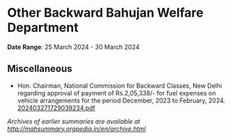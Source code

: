 # Other Backward Bahujan Welfare Department

**Date Range**: 25 March 2024 - 30 March 2024


## Miscellaneous
- Hon. Chairman, National Commission for Backward Classes, New Delhi regarding approval of payment of Rs.2,05,338/- for fuel expenses on vehicle arrangements for the period December, 2023 to February, 2024.\
  [202403271729039234.pdf](https://gr.maharashtra.gov.in/Site/Upload/Government%20Resolutions/English/202403271729039234.pdf)


*Archives of earlier summaries are available at http://mahsummary.orgpedia.in/en/archive.html*